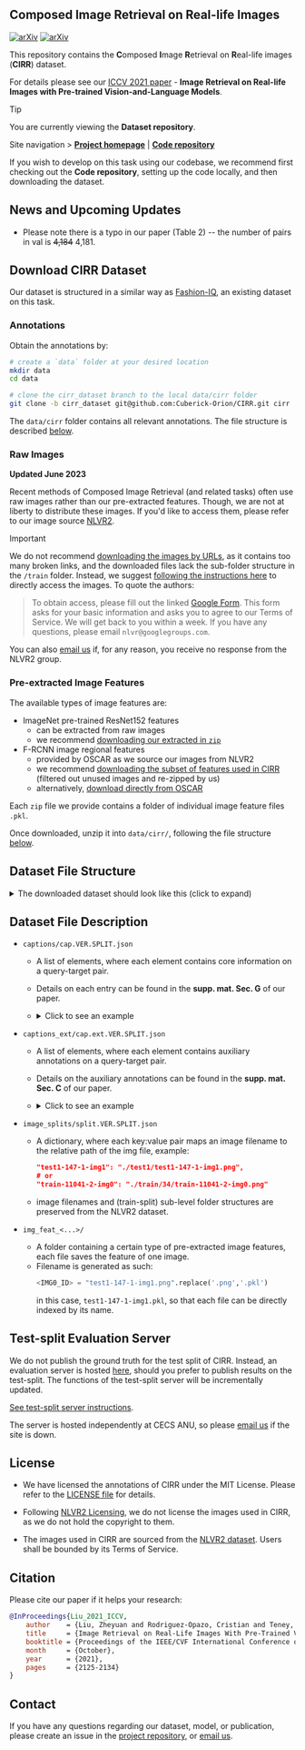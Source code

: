 ## Composed Image Retrieval on Real-life Images

[![arXiv](https://img.shields.io/badge/paper-iccv2021-cyan)](https://openaccess.thecvf.com/content/ICCV2021/html/Liu_Image_Retrieval_on_Real-Life_Images_With_Pre-Trained_Vision-and-Language_Models_ICCV_2021_paper.html) 
[![arXiv](https://img.shields.io/badge/arXiv-2108.04024-red)](https://arxiv.org/abs/2108.04024)

This repository contains the **C**omposed **I**mage **R**etrieval on **R**eal-life images (**CIRR**) dataset.

For details please see our [ICCV 2021 paper](https://openaccess.thecvf.com/content/ICCV2021/papers/Liu_Image_Retrieval_on_Real-Life_Images_With_Pre-Trained_Vision-and-Language_Models_ICCV_2021_paper.pdf) - **Image Retrieval on Real-life Images with Pre-trained Vision-and-Language Models**.

> [!Tip]
> You are currently viewing the **Dataset repository**.
> 
> Site navigation > [**Project homepage**](https://cuberick-orion.github.io/CIRR/) | [**Code repository**](https://github.com/Cuberick-Orion/CIRPLANT)
>
> If you wish to develop on this task using our codebase, we recommend first checking out the **Code repository**, setting up the code locally, and then downloading the dataset.

## News and Upcoming Updates

* Please note there is a typo in our paper (Table 2) -- the number of pairs in val is ~~4,184~~ 4,181.


## Download CIRR Dataset

Our dataset is structured in a similar way as [Fashion-IQ](https://github.com/XiaoxiaoGuo/fashion-iq), an existing dataset on this task.

### Annotations

Obtain the annotations by:
```bash
# create a `data` folder at your desired location
mkdir data
cd data

# clone the cirr_dataset branch to the local data/cirr folder
git clone -b cirr_dataset git@github.com:Cuberick-Orion/CIRR.git cirr
```

The `data/cirr` folder contains all relevant annotations. The file structure is described [below](#dataset-file-structure).

### Raw Images

**Updated June 2023**

Recent methods of Composed Image Retrieval (and related tasks) often use raw images rather than our pre-extracted features. Though, we are not at liberty to distribute these images.
If you'd like to access them, please refer to our image source [NLVR2](https://lil.nlp.cornell.edu/nlvr/).

> [!IMPORTANT]
> We do not recommend [downloading the images by URLs](https://github.com/lil-lab/nlvr/tree/master/nlvr2#downloading-the-images), as it contains too many broken links, and the downloaded files lack the sub-folder structure in the `/train` folder. Instead, we suggest [following the instructions here](https://github.com/lil-lab/nlvr/tree/master/nlvr2#direct-image-download) to directly access the images. To quote the authors:

> To obtain access, please fill out the linked [Google Form](https://goo.gl/forms/yS29stWnFWzrDBFH3). This form asks for your basic information and asks you to agree to our Terms of Service. We will get back to you within a week. If you have any questions, please email `nlvr@googlegroups.com`.

You can also [email us](mailto:zheyuan.david.liu@outlook.com) if, for any reason, you receive no response from the NLVR2 group.

### Pre-extracted Image Features

The available types of image features are:
 - ImageNet pre-trained ResNet152 features
   - can be extracted from raw images
   - we recommend [downloading our extracted in `zip`](https://drive.google.com/file/d/1JIEM46AwtdwfsEsSMsRoZhml0Xlf5060/view?usp=sharing)
 - F-RCNN image regional features
   - provided by OSCAR as we source our images from NLVR2
   - we recommend [downloading the subset of features used in CIRR](https://drive.google.com/file/d/1lzd3bljiF9evVkHJ-95FLCfu7dGJg-Iz/view?usp=sharing) (filtered out unused images and re-zipped by us)
   - alternatively, [download directly from OSCAR](https://github.com/microsoft/Oscar/blob/master/DOWNLOAD.md)

Each `zip` file we provide contains a folder of individual image feature files `.pkl`.

Once downloaded, unzip it into `data/cirr/`, following the file structure [below](#dataset-file-structure).

## Dataset File Structure

<details>
  <summary>The downloaded dataset should look like this (click to expand)</summary>
  
  ```
  data
  └─── cirr
      ├─── captions
      │        cap.VER.test1.json
      │        cap.VER.train.json
      │        cap.VER.val.json
      ├─── captions_ext
      │        cap.ext.VER.test1.json
      │        cap.ext.VER.train.json
      │        cap.ext.VER.val.json
      ├─── image_splits
      │        split.VER.test1.json
      │        split.VER.train.json
      │        split.VER.val.json
      ├─── img_raw  
      │    ├── train
      │    │    ├── 0 # sub-level folder structure inherited from NLVR2 (carries no special meaning in CIRR)
      │    │    │    <IMG0_ID>.png
      │    │    │    <IMG0_ID>.png
      │    │    │         ...
      │    │    ├── 1
      │    │    │    <IMG0_ID>.png
      │    │    │    <IMG0_ID>.png
      │    │    │         ...
      │    │    ├── 2
      │    │    │    <IMG0_ID>.png
      │    │    │    <IMG0_ID>.png
      │    │    └──       ...
      │    ├── dev         
      │    │      <IMG0_ID>.png
      │    │      <IMG1_ID>.png
      │    │           ...
      │    └── test1       
      │           <IMG0_ID>.png
      │           <IMG1_ID>.png
      │                ...
      ├─── img_feat_res152 
      │        <Same subfolder structure as above>
      └─── img_feat_frcnn         
               <Same subfolder structure as above>
  ```
</details>


## Dataset File Description

 - `captions/cap.VER.SPLIT.json`
    - A list of elements, where each element contains core information on a query-target pair.
    - Details on each entry can be found in the **supp. mat. Sec. G** of our paper.
    - <details>
      <summary>Click to see an example</summary>
      
      ```json
          {"pairid": 12063, 
          "reference":   "test1-147-1-img1", 
          "target_hard": "test1-83-0-img1", 
          "target_soft": {"test1-83-0-img1": 1.0}, 
          "caption": "remove all but one dog and add a woman hugging   it", 
          "img_set": {"id": 1, 
                      "members": ["test1-147-1-img1", 
                                  "test1-1001-2-img0",  
                                  "test1-83-1-img1",           
                                  "test1-359-0-img1",  
                                  "test1-906-0-img1", 
                                  "test1-83-0-img1"],
                      "reference_rank": 3, 
                      "target_rank": 4}
          }
      ```
      </details>


 - `captions_ext/cap.ext.VER.SPLIT.json`
    - A list of elements, where each element contains auxiliary annotations on a query-target pair.
    - Details on the auxiliary annotations can be found in the **supp. mat. Sec. C** of our paper.
    - <details>
      <summary>Click to see an example</summary>
      
      ```json
          {"pairid": 12063, 
          "reference":   "test1-147-1-img1", 
          "target_hard": "test1-83-0-img1", 
          "caption_extend": {"0": "being a photo of dogs", 
                            "1": "add a big dog", 
                            "2": "more focused on the hugging", 
                            "3": "background should contain grass"}
          }
      ```
      </details>

  

 - `image_splits/split.VER.SPLIT.json`
    - A dictionary, where each key:value pair maps an image filename to the relative path of the img file, example:
      ```json
      "test1-147-1-img1": "./test1/test1-147-1-img1.png",
      # or
      "train-11041-2-img0": "./train/34/train-11041-2-img0.png"
      ```
    - image filenames and (train-split) sub-level folder structures are preserved from the NLVR2 dataset.
 - `img_feat_<...>/`
    - A folder containing a certain type of pre-extracted image features, each file saves the feature of one image.
    - Filename is generated as such:
      ```python
      <IMG0_ID> = "test1-147-1-img1.png".replace('.png','.pkl')
      ```
      in this case, `test1-147-1-img1.pkl`, so that each file can be directly indexed by its name.

## Test-split Evaluation Server
We do not publish the ground truth for the test split of CIRR. Instead, an evaluation server is hosted [here](http://cirr.cecs.anu.edu.au/), should you prefer to publish results on the test-split. The functions of the test-split server will be incrementally updated.

[See test-split server instructions](Test-split_server.md).

The server is hosted independently at CECS ANU, so please [email us](mailto:zheyuan.david.liu@outlook.com) if the site is down.

## License
 - We have licensed the annotations of CIRR under the MIT License. Please refer to the [LICENSE file](LICENSE) for details.

 - Following [NLVR2 Licensing](https://github.com/lil-lab/nlvr#licensing), we do not license the images used in CIRR, as we do not hold the copyright to them.

 - The images used in CIRR are sourced from the [NLVR2 dataset](https://lil.nlp.cornell.edu/nlvr/). Users shall be bounded by its Terms of Service.
 
## Citation

Please cite our paper if it helps your research:
```bibtex
@InProceedings{Liu_2021_ICCV,
    author    = {Liu, Zheyuan and Rodriguez-Opazo, Cristian and Teney, Damien and Gould, Stephen},
    title     = {Image Retrieval on Real-Life Images With Pre-Trained Vision-and-Language Models},
    booktitle = {Proceedings of the IEEE/CVF International Conference on Computer Vision (ICCV)},
    month     = {October},
    year      = {2021},
    pages     = {2125-2134}
}
```

## Contact
If you have any questions regarding our dataset, model, or publication, please create an issue in the [project repository](https://github.com/Cuberick-Orion/CIRR/issues), or [email us](mailto:zheyuan.david.liu@outlook.com).
